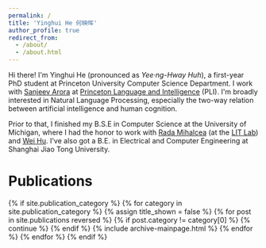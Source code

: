 ```yaml
---
permalink: /
title: 'Yinghui He 何映晖'
author_profile: true
redirect_from:
  - /about/
  - /about.html
---
```


Hi there! I'm Yinghui He (pronounced as *Yee·ng-Hway Huh*), a first-year PhD student at Princeton University Computer Science Department. I work with [Sanjeev Arora](https://www.cs.princeton.edu/~arora/) at [Princeton Language and Intelligence](https://pli.princeton.edu/) (PLI). I'm broadly interested in Natural Language Processing, especially the two-way relation between artificial intelligence and human cognition.

Prior to that, I finished my B.S.E in Computer Science at the University of Michigan, where I had the honor to work with [Rada Mihalcea](https://web.eecs.umich.edu/~mihalcea/) (at the [LIT Lab](https://lit.eecs.umich.edu/)) and [Wei Hu](https://weihu.me/). I've also got a B.E. in Electrical and Computer Engineering at Shanghai Jiao Tong University.

# Publications
{% if site.publication_category %}
  {% for category in site.publication_category  %}
    {% assign title_shown = false %}
    {% for post in site.publications reversed %}
      {% if post.category != category[0] %}
        {% continue %}
      {% endif %}
      {% include archive-mainpage.html %}
    {% endfor %}
  {% endfor %}
{% endif %}